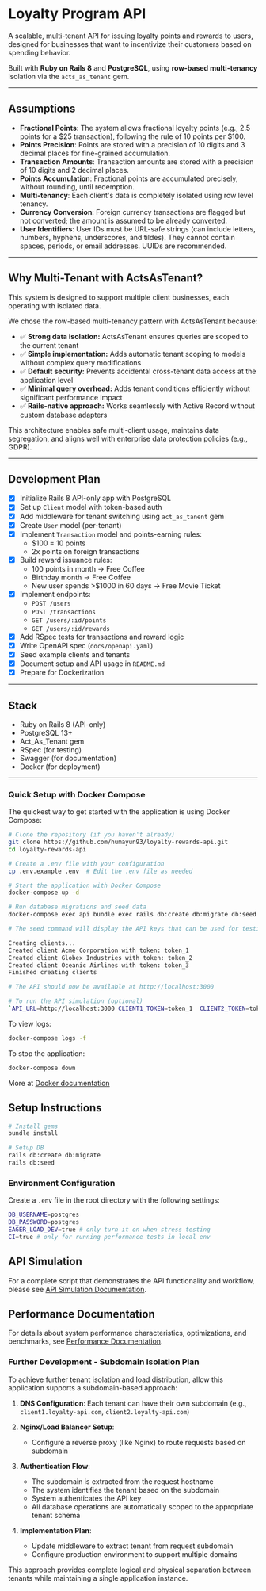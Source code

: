 # Loyalty Program API

A scalable, multi-tenant API for issuing loyalty points and rewards to users, designed for businesses that want to incentivize their customers based on spending behavior.

Built with **Ruby on Rails 8** and **PostgreSQL**, using **row-based multi-tenancy** isolation via the `acts_as_tenant` gem.

---

## Assumptions

- **Fractional Points**: The system allows fractional loyalty points (e.g., 2.5 points for a $25 transaction), following the rule of 10 points per $100.
- **Points Precision**: Points are stored with a precision of 10 digits and 3 decimal places for fine-grained accumulation.
- **Transaction Amounts**: Transaction amounts are stored with a precision of 10 digits and 2 decimal places.
- **Points Accumulation**: Fractional points are accumulated precisely, without rounding, until redemption.
- **Multi-tenancy**: Each client's data is completely isolated using row level tenancy.
- **Currency Conversion**: Foreign currency transactions are flagged but not converted; the amount is assumed to be already converted.
- **User Identifiers**: User IDs must be URL-safe strings (can include letters, numbers, hyphens, underscores, and tildes). They cannot contain spaces, periods, or email addresses. UUIDs are recommended.

---

## Why Multi-Tenant with ActsAsTenant?

This system is designed to support multiple client businesses, each operating with isolated data.

We chose the row-based multi-tenancy pattern with ActsAsTenant because:

- ✅ **Strong data isolation:** ActsAsTenant ensures queries are scoped to the current tenant
- ✅ **Simple implementation:** Adds automatic tenant scoping to models without complex query modifications
- ✅ **Default security:** Prevents accidental cross-tenant data access at the application level
- ✅ **Minimal query overhead:** Adds tenant conditions efficiently without significant performance impact
- ✅ **Rails-native approach:** Works seamlessly with Active Record without custom database adapters

This architecture enables safe multi-client usage, maintains data segregation, and aligns well with enterprise data protection policies (e.g., GDPR).

---

## Development Plan

- [x] Initialize Rails 8 API-only app with PostgreSQL
- [x] Set up `Client` model with token-based auth
- [x] Add middleware for tenant switching using `act_as_tanent` gem
- [x] Create `User` model (per-tenant)
- [x] Implement `Transaction` model and points-earning rules:
  - $100 = 10 points
  - 2x points on foreign transactions
- [x] Build reward issuance rules:
  - 100 points in month → Free Coffee
  - Birthday month → Free Coffee
  - New user spends >$1000 in 60 days → Free Movie Ticket
- [x] Implement endpoints:
  - `POST /users`
  - `POST /transactions`
  - `GET /users/:id/points`
  - `GET /users/:id/rewards`
- [x] Add RSpec tests for transactions and reward logic
- [x] Write OpenAPI spec (`docs/openapi.yaml`)
- [x] Seed example clients and tenants
- [x] Document setup and API usage in `README.md`
- [x] Prepare for Dockerization

---

## Stack

- Ruby on Rails 8 (API-only)
- PostgreSQL 13+
- Act_As_Tenant gem
- RSpec (for testing)
- Swagger (for documentation)
- Docker (for deployment)
---

### Quick Setup with Docker Compose

The quickest way to get started with the application is using Docker Compose:

```bash
# Clone the repository (if you haven't already)
git clone https://github.com/humayun93/loyalty-rewards-api.git
cd loyalty-rewards-api

# Create a .env file with your configuration
cp .env.example .env  # Edit the .env file as needed

# Start the application with Docker Compose
docker-compose up -d

# Run database migrations and seed data
docker-compose exec api bundle exec rails db:create db:migrate db:seed

# The seed command will display the API keys that can be used for testing

Creating clients...
Created client Acme Corporation with token: token_1
Created client Globex Industries with token: token_2
Created client Oceanic Airlines with token: token_3
Finished creating clients

# The API should now be available at http://localhost:3000

# To run the API simulation (optional)
`API_URL=http://localhost:3000 CLIENT1_TOKEN=token_1  CLIENT2_TOKEN=token_2 ruby loyalty_api_simulation.rb`
```

To view logs:
```bash
docker-compose logs -f
```

To stop the application:
```bash
docker-compose down
```
More at [Docker documentation](docs/docker_setup.md)

## Setup Instructions

```bash
# Install gems
bundle install

# Setup DB
rails db:create db:migrate
rails db:seed
```

### Environment Configuration

Create a `.env` file in the root directory with the following settings:

```bash
DB_USERNAME=postgres
DB_PASSWORD=postgres
EAGER_LOAD_DEV=true # only turn it on when stress testing
CI=true # only for running performance tests in local env
```

## API Simulation

For a complete script that demonstrates the API functionality and workflow, please see [API Simulation Documentation](docs/api_simulation_readme.md).

## Performance Documentation

For details about system performance characteristics, optimizations, and benchmarks, see [Performance Documentation](spec/performance/README.md.md).


### Further Development - Subdomain Isolation Plan

To achieve further tenant isolation and load distribution, allow this application supports a subdomain-based approach:

1. **DNS Configuration**: Each tenant can have their own subdomain (e.g., `client1.loyalty-api.com`, `client2.loyalty-api.com`)

2. **Nginx/Load Balancer Setup**:
   - Configure a reverse proxy (like Nginx) to route requests based on subdomain

3. **Authentication Flow**:
   - The subdomain is extracted from the request hostname
   - The system identifies the tenant based on the subdomain
   - System authenticates the API key
   - All database operations are automatically scoped to the appropriate tenant schema

4. **Implementation Plan**:
   - Update middleware to extract tenant from request subdomain
   - Configure production environment to support multiple domains

This approach provides complete logical and physical separation between tenants while maintaining a single application instance.
